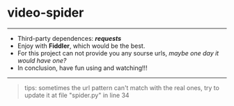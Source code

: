 # video-spider
***********************************
- Third-party dependences: ***requests***<br>
- Enjoy with **Fiddler**, which would be the best.
 - For this project can not provide you any sourse urls, *maybe one day it would have one?*<br>
- In conclusion, have fun using and watching!!!<br>
**********************************
>tips: sometimes the url pattern can't match with the real ones, try to update it at file "spider.py" in line 34
